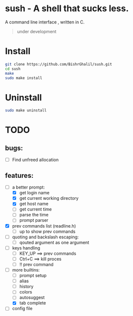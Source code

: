 # sush - A shell that sucks less.


A command line interface , written in C.
> under development

# Install
```bash
git clone https://github.com/BishrGhalil/sush.git
cd sush
make
sudo make install
```


# Uninstall
```bash
sudo make uninstall
```

# TODO
## bugs:
   - [ ] Find unfreed allocation
## features:
- [ ] a better prompt:
  - [X] get login name
  - [X] get current working directory
  - [X] get host name
  - [ ] get current time
  - [ ] parse the time
  - [ ] prompt parser
- [X] prev commands list (readline.h)
  - [ ] up to show prev commands
- [ ] quoting and backslash escaping:
  - [ ] qouted argument as one argument
- [ ] keys handling
  - [ ] KEY_UP ==> prev commands
  - [ ] Ctrl+C ==> kill proces
  - [ ] !! prev command
- [ ] more builtins:
  - [ ] prompt setup
  - [ ] alias
  - [ ] history
  - [ ] colors
  - [ ] autosuggest
  - [X] tab complete
- [ ] config file
